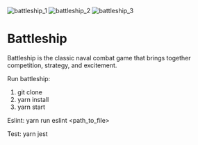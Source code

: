 ![battleship_1](https://user-images.githubusercontent.com/8124862/111775993-3b825f00-8890-11eb-99c9-c85728e2d656.JPG)
![battleship_2](https://user-images.githubusercontent.com/8124862/111776016-4210d680-8890-11eb-8d87-24bcaa6c22db.JPG)
![battleship_3](https://user-images.githubusercontent.com/8124862/111776021-44733080-8890-11eb-98cc-b1c31531de6c.JPG)
# Battleship
Battleship is the classic naval combat game that brings together competition, strategy, and excitement.

Run battleship:
1. git clone <github-repository-link>
2. yarn install
3. yarn start

Eslint:
yarn run eslint <path_to_file>

Test:
yarn jest
